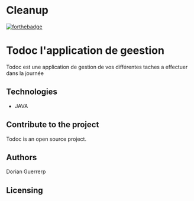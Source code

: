 # Cleanup

 [![forthebadge](https://forthebadge.com/images/badges/made-with-java.svg)](https://forthebadge.com)

# Todoc l'application de geestion

Todoc est une application de gestion de vos différentes taches a effectuer dans la journée

## Technologies
- JAVA

## Contribute to the project

Todoc is an open source project.

## Authors

Dorian Guerrerp

## Licensing
